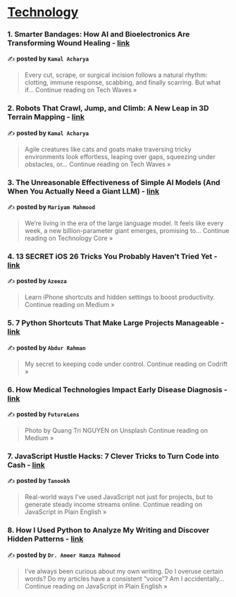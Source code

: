 
<h1><a href=https://medium.com/tag/technology/recommended target="_blank" rel="noopener noreferrer">Technology</a></h1>
<h3>1. Smarter Bandages: How AI and Bioelectronics Are Transforming Wound Healing - <a href="https://medium.com/tech-waves/smarter-bandages-how-ai-and-bioelectronics-are-transforming-wound-healing-807b53aa1e14?source=rss------technology-5" target="_blank" rel="noopener noreferrer">link</a></h3>

✍️ **posted by `Kamal Acharya`**

<blockquote>Every cut, scrape, or surgical incision follows a natural rhythm: clotting, immune response, scabbing, and finally scarring. But what if…
Continue reading on Tech Waves »</blockquote>

<h3>2. Robots That Crawl, Jump, and Climb: A New Leap in 3D Terrain Mapping - <a href="https://medium.com/tech-waves/robots-that-crawl-jump-and-climb-a-new-leap-in-3d-terrain-mapping-1959fac8836a?source=rss------technology-5" target="_blank" rel="noopener noreferrer">link</a></h3>

✍️ **posted by `Kamal Acharya`**

<blockquote>Agile creatures like cats and goats make traversing tricky environments look effortless, leaping over gaps, squeezing under obstacles, or…
Continue reading on Tech Waves »</blockquote>

<h3>3. The Unreasonable Effectiveness of Simple AI Models (And When You Actually Need a Giant LLM) - <a href="https://medium.com/technology-core/the-unreasonable-effectiveness-of-simple-ai-models-and-when-you-actually-need-a-giant-llm-2f19fb3e474a?source=rss------technology-5" target="_blank" rel="noopener noreferrer">link</a></h3>

✍️ **posted by `Mariyam Mahmood`**

<blockquote>We’re living in the era of the large language model. It feels like every week, a new billion-parameter giant emerges, promising to…
Continue reading on Technology Core »</blockquote>

<h3>4. 13 SECRET iOS 26 Tricks You Probably Haven’t Tried Yet - <a href="https://medium.com/@azeeza18/13-secret-ios-26-tricks-you-probably-havent-tried-yet-a60548fef783?source=rss------technology-5" target="_blank" rel="noopener noreferrer">link</a></h3>

✍️ **posted by `Azeeza`**

<blockquote>Learn iPhone shortcuts and hidden settings to boost productivity.
Continue reading on Medium »</blockquote>

<h3>5. 7 Python Shortcuts That Make Large Projects Manageable - <a href="https://medium.com/codrift/7-python-shortcuts-that-make-large-projects-manageable-a20e0196768b?source=rss------technology-5" target="_blank" rel="noopener noreferrer">link</a></h3>

✍️ **posted by `Abdur Rahman`**

<blockquote>My secret to keeping code under control.
Continue reading on Codrift »</blockquote>

<h3>6. How Medical Technologies Impact Early Disease Diagnosis - <a href="https://medium.com/@ravendrakumar22000/how-medical-technologies-impact-early-disease-diagnosis-1b729ede7ee6?source=rss------technology-5" target="_blank" rel="noopener noreferrer">link</a></h3>

✍️ **posted by `FutureLens`**

<blockquote>Photo by Quang Tri NGUYEN on Unsplash
Continue reading on Medium »</blockquote>

<h3>7. JavaScript Hustle Hacks: 7 Clever Tricks to Turn Code into Cash - <a href="https://javascript.plainenglish.io/javascript-hustle-hacks-7-clever-tricks-to-turn-code-into-cash-79c6a8b0c2bf?source=rss------technology-5" target="_blank" rel="noopener noreferrer">link</a></h3>

✍️ **posted by `Tanookh`**

<blockquote>Real-world ways I’ve used JavaScript not just for projects, but to generate steady income streams online.
Continue reading on JavaScript in Plain English »</blockquote>

<h3>8. How I Used Python to Analyze My Writing and Discover Hidden Patterns - <a href="https://javascript.plainenglish.io/how-i-used-python-to-analyze-my-writing-and-discover-hidden-patterns-51cf841fd866?source=rss------technology-5" target="_blank" rel="noopener noreferrer">link</a></h3>

✍️ **posted by `Dr. Ameer Hamza Mahmood`**

<blockquote>I’ve always been curious about my own writing. Do I overuse certain words? Do my articles have a consistent “voice”? Am I accidentally…
Continue reading on JavaScript in Plain English »</blockquote>

